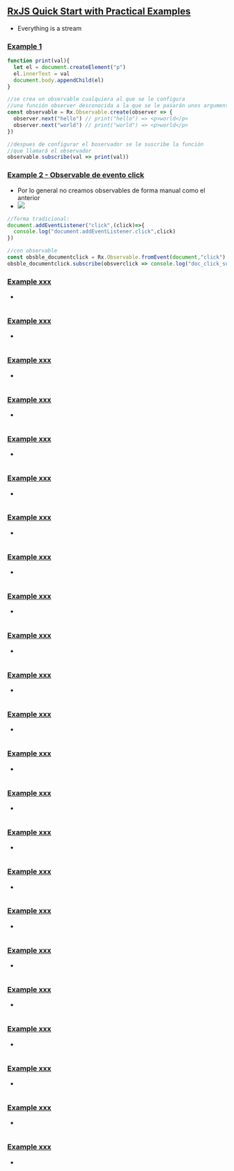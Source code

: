 ## [RxJS Quick Start with Practical Examples](https://youtu.be/2LCo926NFLI)

- Everything is a stream
### [Example 1](https://youtu.be/2LCo926NFLI?t=59)
```js
function print(val){
  let el = document.createElement("p")
  el.innerText = val
  document.body.appendChild(el)
}

//se crea un observable cualquiera al que se le configura
//una función observer desconocida a la que se le pasarán unos argumentos fijos
const observable = Rx.Observable.create(observer => {
  observer.next("hello") // print("hello") => <p>world</p>
  observer.next("world") // print("world") => <p>world</p>
})

//despues de configurar el boservador se le suscribe la función
//que llamará el observador
observable.subscribe(val => print(val))
```
### [Example 2 - Observable de evento click](https://youtu.be/2LCo926NFLI?t=80)
- Por lo general no creamos observables de forma manual como el anterior
- ![](https://trello-attachments.s3.amazonaws.com/5dbc52c6f0c94a02ee6e23dd/356x175/1c682072ba1d48e7b12ce95e220f9a56/image.png)
```js
//forma tradicional:
document.addEventListener("click",(click)=>{
  console.log("document.addEventListener.click",click)
})

//con observable
const obsble_documentclick = Rx.Observable.fromEvent(document,"click")
obsble_documentclick.subscribe(obsverclick => console.log("doc_click_subscribe.click:",obsverclick))
```
### [Example xxx]()
-
```js
```
### [Example xxx]()
-
```js
```
### [Example xxx]()
-
```js
```
### [Example xxx]()
-
```js
```
### [Example xxx]()
-
```js
```
### [Example xxx]()
-
```js
```
### [Example xxx]()
-
```js
```
### [Example xxx]()
-
```js
```
### [Example xxx]()
-
```js
```
### [Example xxx]()
-
```js
```
### [Example xxx]()
-
```js
```
### [Example xxx]()
-
```js
```
### [Example xxx]()
-
```js
```
### [Example xxx]()
-
```js
```
### [Example xxx]()
-
```js
```
### [Example xxx]()
-
```js
```
### [Example xxx]()
-
```js
```
### [Example xxx]()
-
```js
```
### [Example xxx]()
-
```js
```
### [Example xxx]()
-
```js
```
### [Example xxx]()
-
```js
```
### [Example xxx]()
-
```js
```
### [Example xxx]()
-
```js
```
